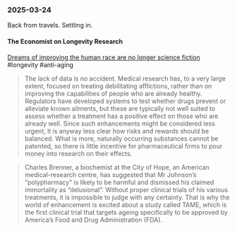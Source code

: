 ### 2025-03-24
Back from travels. Settling in.

#### The Economist on Longevity Research
[Dreams of improving the human race are no longer science fiction](https://www.economist.com/briefing/2025/03/20/dreams-of-improving-the-human-race-are-no-longer-science-fiction) #longevity #anti-aging 
> The lack of data is no accident. Medical research has, to a very large extent, focused on treating debilitating afflictions, rather than on improving the capabilities of people who are already healthy. Regulators have developed systems to test whether drugs prevent or alleviate known ailments, but these are typically not well suited to assess whether a treatment has a positive effect on those who are already well. Since such enhancements might be considered less urgent, it is anyway less clear how risks and rewards should be balanced. What is more, naturally occurring substances cannot be patented, so there is little incentive for pharmaceutical firms to pour money into research on their effects.

> Charles Brenner, a biochemist at the City of Hope, an American medical-research centre, has suggested that Mr Johnson’s “polypharmacy” is likely to be harmful and dismissed his claimed immortality as “delusional”. Without proper clinical trials of his various treatments, it is impossible to judge with any certainty. That is why the world of enhancement is excited about a study called TAME, which is the first clinical trial that targets ageing specifically to be approved by America’s Food and Drug Administration (FDA).

